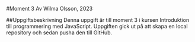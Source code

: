 #Moment 3
Av Wilma Olsson, 2023

##Uppgiftsbeskrivning
Denna uppgift är till moment 3 i kursen Introduktion till programmering med JavaScript.
Uppgiften gick ut på att skapa en local repository och sedan pusha den till GitHub. 